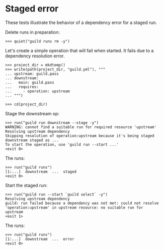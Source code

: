 # Staged error

These tests illustrate the behavior of a dependency error for a staged
run.

Delete runs in preparation:

    >>> quiet("guild runs rm -y")

Let's create a simple operation that will fail when started. It fails
due to a dependency resolution error.

    >>> project_dir = mkdtemp()
    >>> write(path(project_dir, "guild.yml"), """
    ... upstream: guild.pass
    ... downstream:
    ...   main: guild.pass
    ...   requires:
    ...     - operation: upstream
    ... """)

    >>> cd(project_dir)

Stage the downstream op:

    >>> run("guild run downstream --stage -y")
    WARNING: cannot find a suitable run for required resource 'upstream'
    Resolving upstream dependency
    Skipping resolution of operation:upstream because it's being staged
    downstream staged as ...
    To start the operation, use 'guild run --start ...'
    <exit 0>

The runs:

    >>> run("guild runs")
    [1:...]  downstream  ...  staged
    <exit 0>

Start the staged run:

    >>> run("guild run --start `guild select` -y")
    Resolving upstream dependency
    guild: run failed because a dependency was not met: could not resolve
    'operation:upstream' in upstream resource: no suitable run for upstream
    <exit 1>

The runs:

    >>> run("guild runs")
    [1:...]  downstream  ...  error
    <exit 0>
